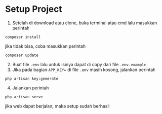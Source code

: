 # Setup Project
1. Setelah di download atau clone, buka terminal atau cmd lalu masukkan perintah
```
composer install
```
jika tidak bisa, coba masukkan perintah <br>
```
composer update
```

2. Buat file `.env` lalu untuk isinya dapat di copy dari file `.env.example`
3. Jika pada bagian `APP_KEY=` di file `.env` masih kosong, jalankan perintah
```
php artisan key:generate
``` 
4. Jalankan perintah
```
php artisan serve
```
jika web dapat berjalan, maka setup sudah berhasil